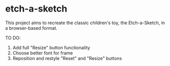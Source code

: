 # etch-a-sketch

This project aims to recreate the classic children's toy, the Etch-a-Sketch, in a browser-based format.

TO DO:
1. Add full "Resize" button functionality
2. Choose better font for frame
3. Reposition and restyle "Reset" and "Resize" buttons
